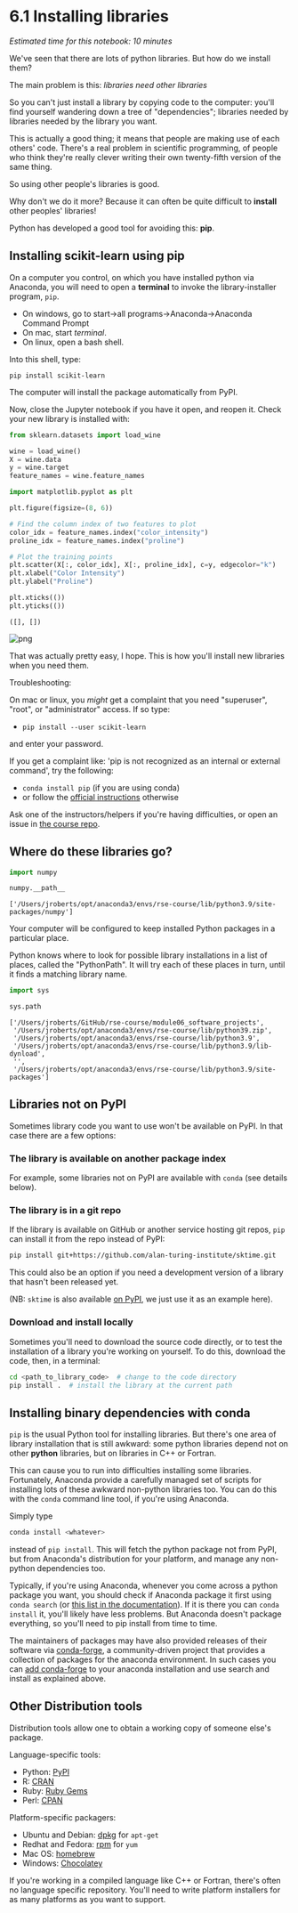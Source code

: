# 6.1 Installing libraries

*Estimated time for this notebook: 10 minutes*

We've seen that there are lots of python libraries. But how do we install them?

The main problem is this: *libraries need other libraries*

So you can't just install a library by copying code to the computer: you'll find yourself wandering down a tree
of "dependencies"; libraries needed by libraries needed by the library you want.

This is actually a good thing; it means that people are making use of each others'
code. There's a real problem in scientific programming, of people who think they're really clever writing their own
twenty-fifth version of the same thing.

So using other people's libraries is good.

Why don't we do it more? Because it can often be quite difficult to **install** other peoples' libraries!

Python has developed a good tool for avoiding this: **pip**.

## Installing scikit-learn using pip

On a computer you control, on which you have installed python via Anaconda, you will need to open a **terminal**
to invoke the library-installer program, `pip`.

* On windows, go to start->all programs->Anaconda->Anaconda Command Prompt
* On mac, start *terminal*. 
* On linux, open a bash shell.

Into this shell, type:
    
`pip install scikit-learn`

The computer will install the package automatically from PyPI. 

Now, close the Jupyter notebook if you have it open, and reopen it. Check your new library is installed with:


```python
from sklearn.datasets import load_wine

wine = load_wine()
X = wine.data
y = wine.target
feature_names = wine.feature_names
```


```python
import matplotlib.pyplot as plt

plt.figure(figsize=(8, 6))

# Find the column index of two features to plot
color_idx = feature_names.index("color_intensity")
proline_idx = feature_names.index("proline")

# Plot the training points
plt.scatter(X[:, color_idx], X[:, proline_idx], c=y, edgecolor="k")
plt.xlabel("Color Intensity")
plt.ylabel("Proline")

plt.xticks(())
plt.yticks(())
```




    ([], [])




    
![png](/Users/lbokeria/Documents/hack_week_2023/reginald/data_processing/rse_course_modules/module06_software_projects/06_01_installing_packages_16_1.png)
    


That was actually pretty easy, I hope. This is how you'll install new libraries when you need them.

Troubleshooting:
    
On mac or linux, you *might* get a complaint that you need "superuser", "root", or "administrator" access. If so type:

* `pip install --user scikit-learn`

and enter your password.
    
If you get a complaint like: 'pip is not recognized as an internal or external command', try the following:
        
* `conda install pip` (if you are using conda)
* or follow the [official instructions](https://packaging.python.org/en/latest/tutorials/installing-packages/#ensure-you-can-run-pip-from-the-command-line) otherwise

Ask one of the instructors/helpers if you're having difficulties, or open an issue in [the course repo](https://github.com/alan-turing-institute/rse-course/issues).

## Where do these libraries go? 


```python
import numpy

numpy.__path__
```




    ['/Users/jroberts/opt/anaconda3/envs/rse-course/lib/python3.9/site-packages/numpy']



Your computer will be configured to keep installed Python packages in a particular place.

Python knows where to look for possible library installations in a list of places, called the "PythonPath".
It will try each of these places in turn, until it finds a matching library name.


```python
import sys

sys.path
```




    ['/Users/jroberts/GitHub/rse-course/module06_software_projects',
     '/Users/jroberts/opt/anaconda3/envs/rse-course/lib/python39.zip',
     '/Users/jroberts/opt/anaconda3/envs/rse-course/lib/python3.9',
     '/Users/jroberts/opt/anaconda3/envs/rse-course/lib/python3.9/lib-dynload',
     '',
     '/Users/jroberts/opt/anaconda3/envs/rse-course/lib/python3.9/site-packages']



## Libraries not on PyPI

Sometimes library code you want to use won't be available on PyPI. In that case there are a few options:

### The library is available on another package index

For example, some libraries not on PyPI are available with `conda` (see details below).

### The library is in a git repo

If the library is available on GitHub or another service hosting git repos, `pip` can install it from the repo instead of PyPI:

```bash
pip install git+https://github.com/alan-turing-institute/sktime.git
```

This could also be an option if you need a development version of a library that hasn't been released yet.

(NB: `sktime` is also available [on PyPI](https://pypi.org/project/sktime/), we just use it as an example here).

### Download and install locally

Sometimes you'll need to download the source code directly, or to test the installation of a library you're working on yourself. To do this, download the code, then,  in a terminal:

```bash
cd <path_to_library_code>  # change to the code directory
pip install .  # install the library at the current path
```


## Installing binary dependencies with conda

`pip` is the usual Python tool for installing libraries. But there's one area of library installation that is still awkward:
some python libraries depend not on other **python** libraries, but on libraries in C++ or Fortran.

This can cause you to run into difficulties installing some libraries. 
Fortunately, Anaconda provide a carefully managed set of scripts for installing lots of these awkward non-python libraries too. You can do this with the `conda` command line tool, if you're using Anaconda.

Simply type

```bash
conda install <whatever>
```

instead of `pip install`. This will fetch the python package not from PyPI, but from Anaconda's distribution for your platform, and manage any non-python dependencies too.

Typically, if you're using Anaconda, whenever you come across a python package you want, you should check if Anaconda package it first using `conda search` (or [this list in the documentation](https://docs.anaconda.com/anaconda/packages/pkg-docs/)). If it is there you can `conda install` it, you'll likely have less problems. But Anaconda doesn't package everything, so you'll need to pip install from time to time.

The maintainers of packages may have also provided releases of their software via [conda-forge](https://conda-forge.org/), a community-driven project that provides a collection of packages for the anaconda environment. In such cases you can [add conda-forge](https://conda-forge.org/#about) to your anaconda installation and use search and install as explained above.

## Other Distribution tools

Distribution tools allow one to obtain a working copy of someone else's package. 

Language-specific tools:

- Python: [PyPI](https://pypi.org/)
- R: [CRAN](https://cran.r-project.org/)
- Ruby: [Ruby Gems](https://rubygems.org/)
- Perl: [CPAN](https://www.cpan.org/)

Platform-specific packagers:

- Ubuntu and Debian: [dpkg](https://www.debian.org/doc/manuals/debian-reference/ch02.en.html) for `apt-get` 
- Redhat and Fedora: [rpm](https://rpm.org/) for `yum`
- Mac OS: [homebrew](https://brew.sh/)
- Windows: [Chocolatey](https://chocolatey.org)

If you're working in a compiled language like C++ or Fortran, there's often no language specific repository. You'll need to write platform installers for as many platforms as you want to support.
